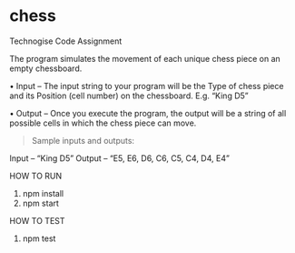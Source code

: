 # chess
Technogise Code Assignment


The	program	simulates	the	movement	of	each	unique	chess	piece on	an	
empty	chessboard.

• Input – The	input	string	to	your	program	will	be	the	Type of	chess	piece	and	
its	Position	(cell	number)	on	the	chessboard.	E.g.	“King D5”

• Output – Once	you	execute	the	program,	the	output	will	be	a	string	of	all	
possible	cells	in	which	the chess	piece can	move.


> Sample	inputs	and	outputs:

Input	– “King	D5”
Output	– “E5, E6, D6,	C6,	C5,	C4,	D4,	E4”



HOW TO RUN

1. npm install
2. npm start



HOW TO TEST

1. npm test
